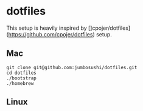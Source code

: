 # dotfiles

This setup is heavily inspired by []cpojer/dotfiles](https://github.com/cpojer/dotfiles) setup.

## Mac

```
git clone git@github.com:jumbosushi/dotfiles.git
cd dotfiles
./bootstrap
./homebrew
```

## Linux

```

```
